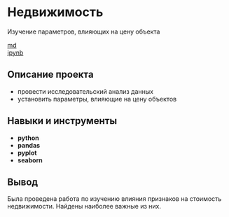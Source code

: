 # Недвижимость
Изучение параметров, влияющих на цену объекта

[md](https://github.com/MironRodionoff/yandex_practicum/edit/main/Project_02/README%20.md)    
[ipynb](https://github.com/MironRodionoff/yandex_practicum/blob/main/Project_02/Project_02.ipynb)

## Описание проекта

- провести исследовательский анализ данных
- установить параметры, влияющие на цену объектов


## Навыки и инструменты

- **python**
- **pandas**
- **pyplot**
- **seaborn**


## Вывод

Была проведена работа по изучению влияния признаков на стоимость недвижимости.
Найдены наиболее важные из них.
